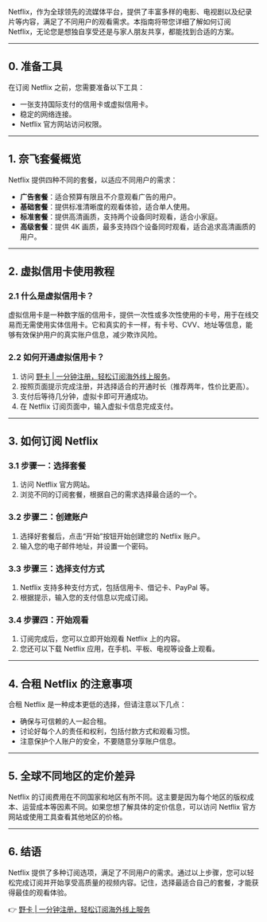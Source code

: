 Netflix，作为全球领先的流媒体平台，提供了丰富多样的电影、电视剧以及纪录片等内容，满足了不同用户的观看需求。本指南将带您详细了解如何订阅 Netflix，无论您是想独自享受还是与家人朋友共享，都能找到合适的方案。

---

## 0. 准备工具

在订阅 Netflix 之前，您需要准备以下工具：

- 一张支持国际支付的信用卡或虚拟信用卡。
- 稳定的网络连接。
- Netflix 官方网站访问权限。

---

## 1. 奈飞套餐概览

Netflix 提供四种不同的套餐，以适应不同用户的需求：

- **广告套餐**：适合预算有限且不介意观看广告的用户。
- **基础套餐**：提供标准清晰度的观看体验，适合单人使用。
- **标准套餐**：提供高清画质，支持两个设备同时观看，适合小家庭。
- **高级套餐**：提供 4K 画质，最多支持四个设备同时观看，适合追求高清画质的用户。

---

## 2. 虚拟信用卡使用教程

### 2.1 什么是虚拟信用卡？

虚拟信用卡是一种数字版的信用卡，提供一次性或多次性使用的卡号，用于在线交易而无需使用实体信用卡。它和真实的卡一样，有卡号、CVV、地址等信息，能够有效保护用户的真实账户信息，减少欺诈风险。

### 2.2 如何开通虚拟信用卡？

1. 访问 [野卡 | 一分钟注册，轻松订阅海外线上服务](https://bit.ly/bewildcard)。
2. 按照页面提示完成注册，并选择适合的开通时长（推荐两年，性价比更高）。
3. 支付后等待几分钟，虚拟卡即可开通成功。
4. 在 Netflix 订阅页面中，输入虚拟卡信息完成支付。

---

## 3. 如何订阅 Netflix

### 3.1 步骤一：选择套餐

1. 访问 Netflix 官方网站。
2. 浏览不同的订阅套餐，根据自己的需求选择最合适的一个。

### 3.2 步骤二：创建账户

1. 选择好套餐后，点击“开始”按钮开始创建您的 Netflix 账户。
2. 输入您的电子邮件地址，并设置一个密码。

### 3.3 步骤三：选择支付方式

1. Netflix 支持多种支付方式，包括信用卡、借记卡、PayPal 等。
2. 根据提示，输入您的支付信息以完成订阅。

### 3.4 步骤四：开始观看

1. 订阅完成后，您可以立即开始观看 Netflix 上的内容。
2. 您还可以下载 Netflix 应用，在手机、平板、电视等设备上观看。

---

## 4. 合租 Netflix 的注意事项

合租 Netflix 是一种成本更低的选择，但请注意以下几点：

- 确保与可信赖的人一起合租。
- 讨论好每个人的责任和权利，包括付款方式和观看习惯。
- 注意保护个人账户的安全，不要随意分享账户信息。

---

## 5. 全球不同地区的定价差异

Netflix 的订阅费用在不同国家和地区有所不同。这主要是因为每个地区的版权成本、运营成本等因素不同。如果您想了解具体的定价信息，可以访问 Netflix 官方网站或使用工具查看其他地区的价格。

---

## 6. 结语

Netflix 提供了多种订阅选项，满足了不同用户的需求。通过以上步骤，您可以轻松完成订阅并开始享受高质量的视频内容。记住，选择最适合自己的套餐，才能获得最佳的观看体验。

👉 [野卡 | 一分钟注册，轻松订阅海外线上服务](https://bit.ly/bewildcard)